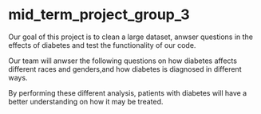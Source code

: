 # mid_term_project_group_3
Our goal of this project is to clean a large dataset, anwser questions in the effects of diabetes and test the functionality of our code.

Our team will anwser the following questions on how diabetes affects different races and genders,and how diabetes is diagnosed in different ways.

By performing these different analysis, patients with diabetes will have a better understanding on how it may be treated.
